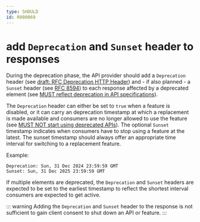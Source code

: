 ```yaml
---
type: SHOULD
id: R000069
---
```


# add `Deprecation` and `Sunset` header to responses

During the deprecation phase, the API provider should add a `Deprecation` header (see [draft: RFC Deprecation HTTP Header](https://tools.ietf.org/html/draft-dalal-deprecation-header)) and - if also planned - a `Sunset` header (see [RFC 8594](https://tools.ietf.org/html/rfc8594#section-3)) to each response affected by a deprecated element (see [MUST reflect deprecation in API specifications](./guidelines/020_guidelines/090_deprecation/1030_must-reflect-deprecation-in-api-specifications.md)).

The `Deprecation` header can either be set to `true` when a feature is disabled, or it can carry an deprecation timestamp at which a replacement is made available and consumers are no longer allowed to use the feature (see [MUST NOT start using deprecated APIs](./guidelines/020_guidelines/090_deprecation/1070_must-not-start-using-deprecated-apis.md)).
The optional `Sunset` timestamp indicates when consumers have to stop using a feature at the latest.
The sunset timestamp should always offer an appropriate time interval for switching to a replacement feature.

Example:

```http
Deprecation: Sun, 31 Dec 2024 23:59:59 GMT
Sunset: Sun, 31 Dec 2025 23:59:59 GMT
```

If multiple elements are deprecated, the `Deprecation` and `Sunset` headers are expected to be set to the earliest timestamp to reflect the shortest interval consumers are expected to get active.

::: warning
Adding the `Deprecation` and `Sunset` header to the response is not sufficient to gain client consent to shut down an API or feature.
:::
